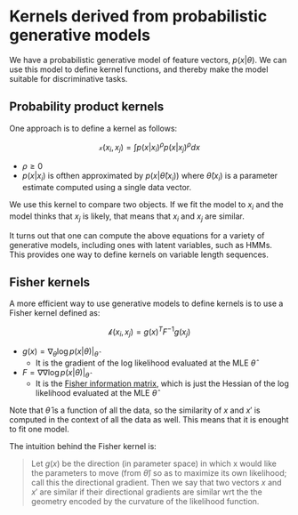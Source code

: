 # Kernels derived from probabilistic generative models

We have a probabilistic generative model of feature vectors, $p(x|\theta)$. We can use this model to define kernel functions, and thereby make the model suitable for discriminative tasks.

## Probability product kernels

One approach is to define a kernel as follows:

$$
\mathcal{x}(x_i, x_{j}) = \int p(x|x_i)^{\rho}p(x|x_j)^{\rho}dx
$$

* $\rho \ge 0$
* $p(x|x_i)$ is ofthen approximated by $p(x| \hat{\theta}(x_i))$ where $\hat{\theta}(x_i)$ is a parameter estimate computed using a single data vector. 

We use this kernel to compare two objects. If we fit the model to $x_i$ and the model thinks that $x_j$ is likely, that means that $x_i$ and $x_j$ are similar.

It turns out that one can compute the above equations for a variety of generative models, including ones with latent variables, such as HMMs. This provides one way to define kernels on variable length sequences.

## Fisher kernels
A more efficient way to use generative models to define kernels is to use a Fisher kernel defined as:

$$
\mathcal{k}(x_i, x_j) = g(x)^TF^{-1}g(x_j)
$$

* $g(x) = \nabla_{\theta} \log p (x|\theta)|_{\hat{\theta}}$ 
  * It is the gradient of the log likelihood evaluated at the MLE $\hat{\theta}$ 
* $F = \nabla \nabla \log p(x|\theta)|_{\hat{\theta}}$ 
  * It is the [Fisher information matrix](fisher_information_matrix.md), which is just the Hessian of the log likelihood evaluated at the MLE $\hat{\theta}$

Note that $\hat{\theta}$ is a function of all the data, so the similarity of $x$ and $x'$ is computed in the context of all the data as well. This means that it is enought to fit one model. 

The intuition behind the Fisher kernel is:
> Let $g(x)$ be the direction (in parameter space) in which x would like the parameters to move (from $\hat{\theta}$) so as to maximize its own likelihood; call this the directional gradient.  Then we say that two vectors $x$ and $x'$  are similar if their directional gradients are similar wrt the the geometry encoded by the curvature of the likelihood function.